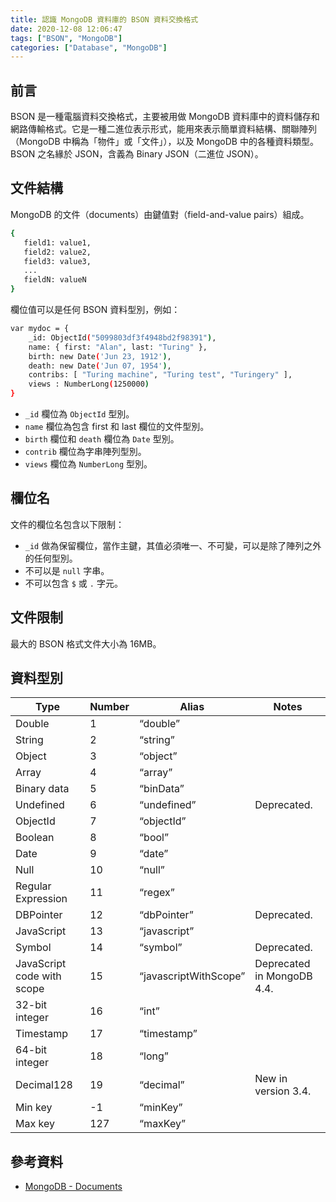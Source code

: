 ```yaml
---
title: 認識 MongoDB 資料庫的 BSON 資料交換格式
date: 2020-12-08 12:06:47
tags: ["BSON", "MongoDB"]
categories: ["Database", "MongoDB"]
---
```


## 前言

BSON 是一種電腦資料交換格式，主要被用做 MongoDB 資料庫中的資料儲存和網路傳輸格式。它是一種二進位表示形式，能用來表示簡單資料結構、關聯陣列（MongoDB 中稱為「物件」或「文件」），以及 MongoDB 中的各種資料類型。BSON 之名緣於 JSON，含義為 Binary JSON（二進位 JSON）。

## 文件結構

MongoDB 的文件（documents）由鍵值對（field-and-value pairs）組成。

```bash
{
   field1: value1,
   field2: value2,
   field3: value3,
   ...
   fieldN: valueN
}
```

欄位值可以是任何 BSON 資料型別，例如：

```bash
var mydoc = {
    _id: ObjectId("5099803df3f4948bd2f98391"),
    name: { first: "Alan", last: "Turing" },
    birth: new Date('Jun 23, 1912'),
    death: new Date('Jun 07, 1954'),
    contribs: [ "Turing machine", "Turing test", "Turingery" ],
    views : NumberLong(1250000)
}
```

- `_id` 欄位為 `ObjectId` 型別。
- `name` 欄位為包含 first 和 last 欄位的文件型別。
- `birth` 欄位和 `death` 欄位為 `Date` 型別。
- `contrib` 欄位為字串陣列型別。
- `views` 欄位為 `NumberLong` 型別。

## 欄位名

文件的欄位名包含以下限制：

- `_id` 做為保留欄位，當作主鍵，其值必須唯一、不可變，可以是除了陣列之外的任何型別。
- 不可以是 `null` 字串。
- 不可以包含 `$` 或 `.` 字元。

## 文件限制

最大的 BSON 格式文件大小為 16MB。

## 資料型別

| Type | Number | Alias | Notes
| --- | --- | --- | --- |
| Double | 1 | “double” |
| String | 2 | “string” |
| Object | 3 | “object” |
| Array | 4 | “array” |
| Binary data | 5 | “binData” |
| Undefined | 6 | “undefined” | Deprecated.
| ObjectId | 7 | “objectId” |
| Boolean | 8 | “bool” |
| Date | 9 | “date” |
| Null | 10 | “null” |
| Regular Expression | 11 | “regex” |
| DBPointer | 12 | “dbPointer” | Deprecated.
| JavaScript | 13 | “javascript” |
| Symbol | 14 | “symbol” | Deprecated.
| JavaScript code with scope | 15 | “javascriptWithScope” | Deprecated in MongoDB 4.4.
| 32-bit integer | 16 | “int” |
| Timestamp | 17 | “timestamp” |
| 64-bit integer | 18 | “long” |
| Decimal128 | 19 | “decimal” | New in version 3.4.
| Min key | -1 | “minKey” |
| Max key | 127 | “maxKey” |

## 參考資料

- [MongoDB - Documents](https://docs.mongodb.com/manual/core/document/)
